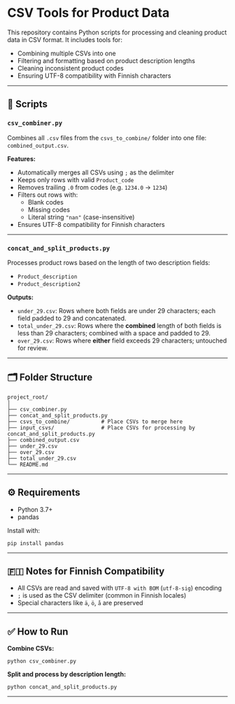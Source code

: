 # CSV Tools for Product Data

This repository contains Python scripts for processing and cleaning product data in CSV format. It includes tools for:

- Combining multiple CSVs into one  
- Filtering and formatting based on product description lengths  
- Cleaning inconsistent product codes  
- Ensuring UTF-8 compatibility with Finnish characters

---

## 📜 Scripts

### `csv_combiner.py`

Combines all `.csv` files from the `csvs_to_combine/` folder into one file: `combined_output.csv`.

**Features:**

- Automatically merges all CSVs using `;` as the delimiter  
- Keeps only rows with valid `Product_code`  
- Removes trailing `.0` from codes (e.g. `1234.0` → `1234`)  
- Filters out rows with:  
  - Blank codes  
  - Missing codes  
  - Literal string `"nan"` (case-insensitive)  
- Ensures UTF-8 compatibility for Finnish characters  

---

### `concat_and_split_products.py`

Processes product rows based on the length of two description fields:  
- `Product_description`  
- `Product_description2`  

**Outputs:**

- `under_29.csv`: Rows where both fields are under 29 characters; each field padded to 29 and concatenated.  
- `total_under_29.csv`: Rows where the **combined** length of both fields is less than 29 characters; combined with a space and padded to 29.  
- `over_29.csv`: Rows where **either** field exceeds 29 characters; untouched for review.  

---

## 🗂 Folder Structure

```
project_root/
│
├── csv_combiner.py
├── concat_and_split_products.py
├── csvs_to_combine/          # Place CSVs to merge here
├── input_csvs/               # Place CSVs for processing by concat_and_split_products.py
├── combined_output.csv
├── under_29.csv
├── over_29.csv
├── total_under_29.csv
└── README.md
```

---

## ⚙️ Requirements

- Python 3.7+
- pandas

Install with:

```
pip install pandas
```

---

## 🇫🇮 Notes for Finnish Compatibility

- All CSVs are read and saved with `UTF-8 with BOM` (`utf-8-sig`) encoding  
- `;` is used as the CSV delimiter (common in Finnish locales)  
- Special characters like `ä`, `ö`, `å` are preserved  

---

## ✅ How to Run

**Combine CSVs:**

```
python csv_combiner.py
```

**Split and process by description length:**

```
python concat_and_split_products.py
```

---

